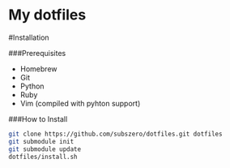 My dotfiles
============================================================

#Installation

###Prerequisites
* Homebrew
* Git
* Python
* Ruby
* Vim (compiled with pyhton support)

###How to Install

```bash
git clone https://github.com/subszero/dotfiles.git dotfiles
git submodule init
git submodule update
dotfiles/install.sh
```


